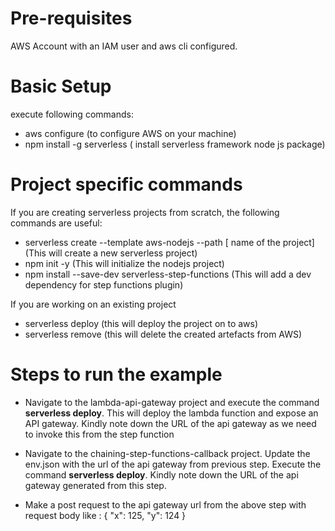 # Pre-requisites
AWS Account with an IAM user and aws cli configured.

# Basic Setup
execute following commands:
  - aws configure    (to configure AWS on your machine)
  - npm install -g serverless  ( install serverless framework node js package)

# Project specific commands
If you are creating serverless projects from scratch, the following commands are useful:

  - serverless create --template aws-nodejs --path [ name of the project]   (This will create a new serverless project)
  - npm init -y    (This will initialize the nodejs project)
  - npm install --save-dev serverless-step-functions   (This will add a dev dependency for step functions plugin)

If you are working on an existing project
  - serverless deploy  (this will deploy the project on to aws)
  - serverless remove  (this will delete the created artefacts from AWS)

# Steps to run the example
  - Navigate to the lambda-api-gateway project and execute the command **serverless deploy**.
    This will deploy the lambda function and expose an API gateway. Kindly note down the URL of the api gateway as we need to invoke this from the step function

  - Navigate to the chaining-step-functions-callback project.
    Update the env.json with the url of the api gateway from previous step.
    Execute the command **serverless deploy**.
    Kindly note down the URL of the api gateway generated from this step.

  - Make a post request to the api gateway url from the above step with request body like :
    {
    "x": 125,
    "y": 124
    } 
    

